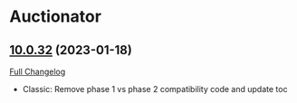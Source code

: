 # Auctionator

## [10.0.32](https://github.com/Auctionator/Auctionator/tree/10.0.32) (2023-01-18)
[Full Changelog](https://github.com/Auctionator/Auctionator/compare/10.0.31...10.0.32) 

- Classic: Remove phase 1 vs phase 2 compatibility code and update toc  
